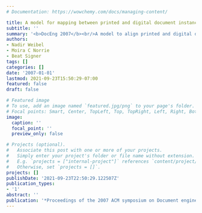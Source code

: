 ```yaml
---
# Documentation: https://wowchemy.com/docs/managing-content/

title: A model for mapping between printed and digital document instances
subtitle: ''
summary: '<b>DocEng 2007</b><br/>A model to align printed and digital document instances via unique identifiers and metadata, enabling seamless updates and synchronization across formats. Demonstrates how bi-directional mapping enhances consistency between physical and electronic versions.'
authors:
- Nadir Weibel
- Moira C Norrie
- Beat Signer
tags: []
categories: []
date: '2007-01-01'
lastmod: 2021-09-23T15:50:29-07:00
featured: false
draft: false

# Featured image
# To use, add an image named `featured.jpg/png` to your page's folder.
# Focal points: Smart, Center, TopLeft, Top, TopRight, Left, Right, BottomLeft, Bottom, BottomRight.
image:
  caption: ''
  focal_point: ''
  preview_only: false

# Projects (optional).
#   Associate this post with one or more of your projects.
#   Simply enter your project's folder or file name without extension.
#   E.g. `projects = ["internal-project"]` references `content/project/deep-learning/index.md`.
#   Otherwise, set `projects = []`.
projects: []
publishDate: '2021-09-23T22:50:29.122507Z'
publication_types:
- '1'
abstract: ''
publication: '*Proceedings of the 2007 ACM symposium on Document engineering*'
---
```

